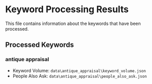 # Keyword Processing Results

This file contains information about the keywords that have been processed.

## Processed Keywords

### antique appraisal

- Keyword Volume: `data\antique_appraisal\keyword_volume.json`
- People Also Ask: `data\antique_appraisal\people_also_ask.json`


